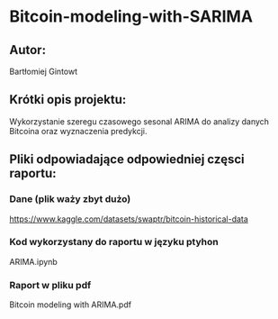 # Bitcoin-modeling-with-SARIMA

## Autor:
  Bartłomiej Gintowt
  
## Krótki opis projektu:
  Wykorzystanie szeregu czasowego sesonal ARIMA do analizy danych Bitcoina oraz wyznaczenia predykcji.
  
## Pliki odpowiadające odpowiedniej częsci raportu:

### Dane (plik waży zbyt dużo)
  https://www.kaggle.com/datasets/swaptr/bitcoin-historical-data

### Kod wykorzystany do raportu w języku ptyhon
  ARIMA.ipynb
 
### Raport w pliku pdf
  Bitcoin modeling with ARIMA.pdf
